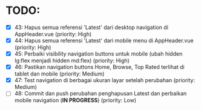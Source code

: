 # TODO:

- [x] 43: Hapus semua referensi 'Latest' dari desktop navigation di AppHeader.vue (priority: High)
- [x] 44: Hapus semua referensi 'Latest' dari mobile menu di AppHeader.vue (priority: High)
- [x] 45: Perbaiki visibility navigation buttons untuk mobile (ubah hidden lg:flex menjadi hidden md:flex) (priority: High)
- [x] 46: Pastikan navigation buttons Home, Browse, Top Rated terlihat di tablet dan mobile (priority: Medium)
- [x] 47: Test navigation di berbagai ukuran layar setelah perubahan (priority: Medium)
- [ ] 48: Commit dan push perubahan penghapusan Latest dan perbaikan mobile navigation (**IN PROGRESS**) (priority: Low)

